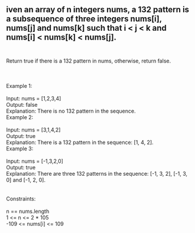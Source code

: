 ## iven an array of n integers nums, a 132 pattern is a subsequence of three integers nums[i], nums[j] and nums[k] such that i < j < k and nums[i] < nums[k] < nums[j]. <br> <br> 
Return true if there is a 132 pattern in nums, otherwise, return false. <br> <br> <br> <br> 
Example 1: <br> <br> 
Input: nums = [1,2,3,4] <br> 
Output: false <br> 
Explanation: There is no 132 pattern in the sequence. <br> 
Example 2: <br> <br> 
Input: nums = [3,1,4,2] <br> 
Output: true <br> 
Explanation: There is a 132 pattern in the sequence: [1, 4, 2]. <br> 
Example 3: <br> <br> 
Input: nums = [-1,3,2,0] <br> 
Output: true <br> 
Explanation: There are three 132 patterns in the sequence: [-1, 3, 2], [-1, 3, 0] and [-1, 2, 0]. <br> <br> <br> 
Constraints: <br> <br> 
n == nums.length <br> 
1 <= n <= 2 * 105 <br> 
-109 <= nums[i] <= 109 <br> 
